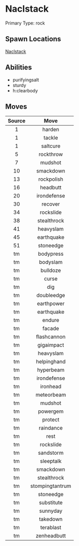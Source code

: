 # Naclstack  
Primary Type: rock  
  
## Spawn Locations  
[Naclstack](/data/spawn_presets/naclstack.md)  
  
## Abilities  
  * purifyingsalt
  * sturdy
  * h:clearbody
  
  
## Moves  
  
| Source | Move |  
|:---:|:---:|  
| 1 | harden |  
| 1 | tackle |  
| 1 | saltcure |  
| 5 | rockthrow |  
| 7 | mudshot |  
| 10 | smackdown |  
| 13 | rockpolish |  
| 16 | headbutt |  
| 20 | irondefense |  
| 30 | recover |  
| 34 | rockslide |  
| 38 | stealthrock |  
| 41 | heavyslam |  
| 45 | earthquake |  
| 51 | stoneedge |  
| tm | bodypress |  
| tm | bodyslam |  
| tm | bulldoze |  
| tm | curse |  
| tm | dig |  
| tm | doubleedge |  
| tm | earthpower |  
| tm | earthquake |  
| tm | endure |  
| tm | facade |  
| tm | flashcannon |  
| tm | gigaimpact |  
| tm | heavyslam |  
| tm | helpinghand |  
| tm | hyperbeam |  
| tm | irondefense |  
| tm | ironhead |  
| tm | meteorbeam |  
| tm | mudshot |  
| tm | powergem |  
| tm | protect |  
| tm | raindance |  
| tm | rest |  
| tm | rockslide |  
| tm | sandstorm |  
| tm | sleeptalk |  
| tm | smackdown |  
| tm | stealthrock |  
| tm | stompingtantrum |  
| tm | stoneedge |  
| tm | substitute |  
| tm | sunnyday |  
| tm | takedown |  
| tm | terablast |  
| tm | zenheadbutt |  
  
